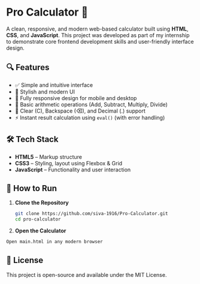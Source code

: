 
# Pro Calculator 🧮

A clean, responsive, and modern web-based calculator built using **HTML**, **CSS**, and **JavaScript**. This project was developed as part of my internship to demonstrate core frontend development skills and user-friendly interface design.

## 🔍 Features

- ✅ Simple and intuitive interface
- 🎨 Stylish and modern UI
- 📱 Fully responsive design for mobile and desktop
- 🔢 Basic arithmetic operations (Add, Subtract, Multiply, Divide)
- 🔁 Clear (C), Backspace (⌫), and Decimal (.) support
- ⚡ Instant result calculation using `eval()` (with error handling)

## 🛠️ Tech Stack

- **HTML5** – Markup structure
- **CSS3** – Styling, layout using Flexbox & Grid
- **JavaScript** – Functionality and user interaction

## 🚀 How to Run

1. **Clone the Repository**
   ```bash
   git clone https://github.com/siva-1916/Pro-Calculator.git
   cd pro-calculator
2. **Open the Calculator**
  ```bash
  Open main.html in any modern browser
```
## 📄 License
This project is open-source and available under the MIT License.
